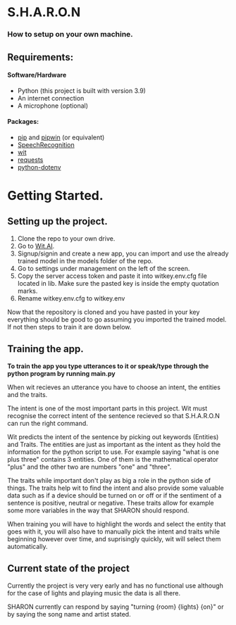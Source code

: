 # S.H.A.R.O.N

### How to setup on your own machine.

## Requirements:
#### Software/Hardware
- Python (this project is built with version 3.9)
- An internet connection
- A microphone (optional)

#### Packages:
- [pip](https://pypi.org/project/pip/) and [pipwin](https://pypi.org/project/pipwin/) (or equivalent)
- [SpeechRecognition](https://pypi.org/project/SpeechRecognition/)
- [wit](https://github.com/wit-ai/pywit)
- [requests](https://docs.python-requests.org/en/latest/user/install/#install)
- [python-dotenv](https://pypi.org/project/python-dotenv/)

# Getting Started.

## Setting up the project.

1) Clone the repo to your own drive.
2) Go to [Wit.AI](https://wit.ai/).
3) Signup/signin and create a new app, you can import and use the already trained model in the models folder of the repo.
4) Go to settings under management on the left of the screen.
5) Copy the server access token and paste it into witkey.env.cfg file located in lib. Make sure the pasted key is inside the empty quotation marks.
6) Rename witkey.env.cfg to witkey.env

Now that the repository is cloned and you have pasted in your key everything should be good to go assuming you imported the trained model. If not then steps to train it are down below.

## Training the app.

**To train the app you type utterances to it or speak/type through the python program by running main.py**

When wit recieves an utterance you have to choose an intent, the entities and the traits.

The intent is one of the most important parts in this project. Wit must recognise the correct intent of the sentence recieved so that S.H.A.R.O.N can run the right command.

Wit predicts the intent of the sentence by picking out keywords (Entities) and Traits. The entities are just as important as the intent as they hold the information for the python script to use. For example saying "what is one plus three" contains 3 entities. One of them is the mathematical operator "plus" and the other two are numbers "one" and "three".

The traits while important don't play as big a role in the python side of things. The traits help wit to find the intent and also provide some valuable data such as if a device should be turned on or off or if the sentiment of a sentence is positive, neutral or negative. These traits allow for example some more variables in the way that SHARON should respond.

When training you will have to highlight the words and select the entity that goes with it, you will also have to manually pick the intent and traits while beginning however over time, and suprisingly quickly, wit will select them automatically.

## Current state of the project

Currently the project is very very early and has no functional use although for the case of lights and playing music the data is all there.

SHARON currently can respond by saying "turning {room} {lights} {on}" or by saying the song name and artist stated.
